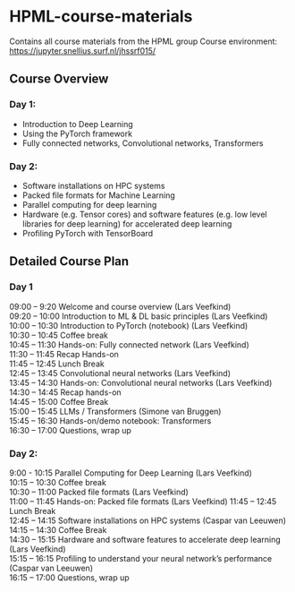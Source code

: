 # HPML-course-materials
Contains all course materials from the HPML group
Course environment: https://jupyter.snellius.surf.nl/jhssrf015/

## Course Overview  
### Day 1:
- Introduction to Deep Learning   
- Using the PyTorch framework  
- Fully connected networks, Convolutional networks, Transformers

### Day 2: 
- Software installations on HPC systems   
- Packed file formats for Machine Learning    
- Parallel computing for deep learning    
- Hardware (e.g. Tensor cores) and software features (e.g. low level libraries for deep learning) for accelerated deep learning   
- Profiling PyTorch with TensorBoard  


## Detailed Course Plan

### Day 1
09:00 – 9:20    Welcome and course overview (Lars Veefkind)     
09:20 – 10:00   Introduction to ML & DL basic principles (Lars Veefkind)    
10:00 – 10:30   Introduction to PyTorch (notebook) (Lars Veefkind)  
10:30 – 10:45	Coffee break    
10:45 – 11:30	Hands-on: Fully connected network (Lars Veefkind)   
11:30 – 11:45	Recap Hands-on  
11:45 – 12:45   Lunch Break     
12:45 – 13:45	Convolutional neural networks (Lars Veefkind)   
13:45 – 14:30   Hands-on: Convolutional neural networks (Lars Veefkind)     
14:30 – 14:45   Recap hands-on  
14:45 – 15:00	Coffee Break    
15:00 – 15:45	LLMs / Transformers (Simone van Bruggen)   
15:45 – 16:30	Hands-on/demo notebook: Transformers    
16:30 – 17:00	Questions, wrap up  



### Day 2:  
9:00 - 10:15    Parallel Computing for Deep Learning  (Lars Veefkind)   
10:15 – 10:30	Coffee break  
10:30 – 11:00	Packed file formats (Lars Veefkind)     
11:00 – 11:45	Hands-on: Packed file formats (Lars Veefkind)
11:45 – 12:45	Lunch Break  
12:45 – 14:15	Software installations on HPC systems (Caspar van Leeuwen) 
14:15 – 14:30	Coffee Break  
14:30 – 15:15	Hardware and software features to accelerate deep learning (Lars Veefkind)  
15:15 – 16:15	Profiling to understand your neural network’s performance  (Caspar van Leeuwen)  
16:15 – 17:00	Questions, wrap up  

